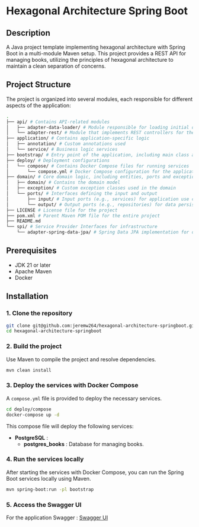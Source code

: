 # Hexagonal Architecture Spring Boot

## Description

A Java project template implementing hexagonal architecture with Spring Boot in a multi-module Maven setup. This project
provides a REST API for managing books, utilizing the principles of hexagonal architecture to maintain a clean
separation of concerns.

## Project Structure

The project is organized into several modules, each responsible for different aspects of the application:

```bash
.
├── api/ # Contains API-related modules
│   ├── adapter-data-loader/ # Module responsible for loading initial data into the application 
│   └── adapter-rest/ # Module that implements REST controllers for the API 
├── application/ # Contains application-specific logic
│   ├── annotation/ # Custom annotations used
│   └── service/ # Business logic services
├── bootstrap/ # Entry point of the application, including main class and configurations
├── deploy/ # Deployment configurations
│   └── compose/ # Contains Docker Compose files for running services
│       └── compose.yml # Docker Compose configuration for the application
├── domain/ # Core domain logic, including entities, ports and exceptions
│   ├── domain/ # Contains the domain model
│   ├── exception/ # Custom exception classes used in the domain
│   └── ports/ # Interfaces defining the input and output 
│       ├── input/ # Input ports (e.g., services) for application use cases
│       └── output/ # Output ports (e.g., repositories) for data persistence
├── LICENSE # License file for the project
├── pom.xml # Parent Maven POM file for the entire project
├── README.md
└── spi/ # Service Provider Interfaces for infrastructure
    └── adapter-spring-data-jpa/ # Spring Data JPA implementation for data access

```

## Prerequisites

- JDK 21 or later
- Apache Maven
- Docker

## Installation

### 1. Clone the repository

```bash
git clone git@github.com:jeremw264/hexagonal-architecture-springboot.git
cd hexagonal-architecture-springboot
```

### 2. Build the project

Use Maven to compile the project and resolve dependencies.

```bash
mvn clean install
```

### 3. Deploy the services with Docker Compose

A `compose.yml` file is provided to deploy the necessary services.

```bash
cd deploy/compose
docker-compose up -d
```

This compose file will deploy the following services:

- **PostgreSQL** :
    - **postgres_books** : Database for managing books.

### 4. Run the services locally

After starting the services with Docker Compose, you can run the Spring Boot services locally using Maven.

```bash
mvn spring-boot:run -pl bootstrap
```

### 5. Access the Swagger UI

For the application Swagger : [Swagger UI](http://localhost:8080/swagger-ui/index.html#/)

